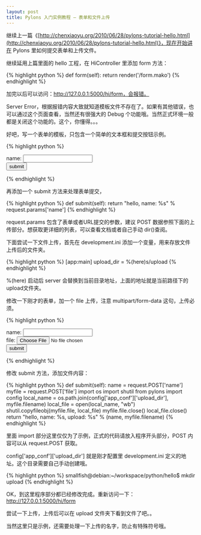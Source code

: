 ```yaml
---
layout: post
title: Pylons 入门实例教程 – 表单和文件上传
---
```


继续上一篇《[http://chenxiaoyu.org/2010/06/28/pylons-tutorial-hello.html](http://chenxiaoyu.org/2010/06/28/pylons-tutorial-hello.html)》，现在开始讲在 Pylons 里如何提交表单和上传文件。

继续延用上篇里面的 hello 工程，在 HiController 里添加 form 方法：

{% highlight python %}
    def form(self):
        return render('/form.mako')
{% endhighlight %}

加完以后可以访问：http://127.0.0.1:5000/hi/form，会报错。

Server Error，根据报错内容大致就知道模板文件不存在了。如果有其他错误，也可以通过这个页面查看，当然还有很强大的 Debug 个功能哦。当然正式环境一般都是关闭这个功能的。这个，你懂得。。。

好吧，写一个表单的模板，只包含一个简单的文本框和提交按钮示例。

{% highlight python %}
<form action="/hi/submit" method="post">
name: <input type="text" name="name" />
<br />
<input type="submit" value="submit" />
</form>
{% endhighlight %}

再添加一个 submit 方法来处理表单提交，

{% highlight python %}
    def submit(self):
        return "hello, name: %s" % request.params['name']
{% endhighlight %}

request.params 包含了表单或者URL提交的参数，建议 POST 数据参照下面的上传部分。想获取更详细的列表，可以查看文档或者自己手动 dir()查阅。

下面尝试一下文件上传，首先在 development.ini 添加一个变量，用来存放文件上传后的文件夹。

{% highlight python %}
[app:main]
upload_dir = %(here)s/upload
{% endhighlight %}

%(here) 启动后 server 会替换到当前目录地址，上面的地址就是当前路径下的upload文件夹。

修改一下刚才的表单，加一个 file 上传，注意 multipart/form-data 这句，上传必须。

{% highlight python %}
<form action="/hi/submit" method="post"  enctype= "multipart/form-data">
name: <input type="text" name="name" />
<br />
file: <input type="file" name="file" />
<br />
<input type="submit" value="submit" />
</form>
{% endhighlight %}

修改 submit 方法，添加文件内容：

{% highlight python %}
    def submit(self):
        name   = request.POST['name']
        myfile = request.POST['file']
        import os
        import shutil
        from pylons import config
        local_name = os.path.join(config['app_conf']['upload_dir'], myfile.filename)
        local_file = open(local_name, "wb")
        shutil.copyfileobj(myfile.file, local_file)
        myfile.file.close()
        local_file.close()
        return "hello, name: %s, upload: %s" % (name, myfile.filename)
{% endhighlight %}

里面 import 部分这里仅仅为了示例，正式的代码请放入程序开头部分，POST 内容可以从 request.POST 获取。

config['app_conf']['upload_dir'] 就是刚才配置里 development.ini 定义的地址。这个目录需要自己手动创建哦。

{% highlight python %}
smallfish@debian:~/workspace/python/hello$ mkdir upload
{% endhighlight %}

OK，到这里程序部分都已经修改完成。重新访问一下：http://127.0.0.1:5000/hi/form

尝试一下上传，上传后可以在 upload 文件夹下看到文件了吧。。

当然这里只是示例，还需要处理一下上传的名字，防止有特殊符号哦。

